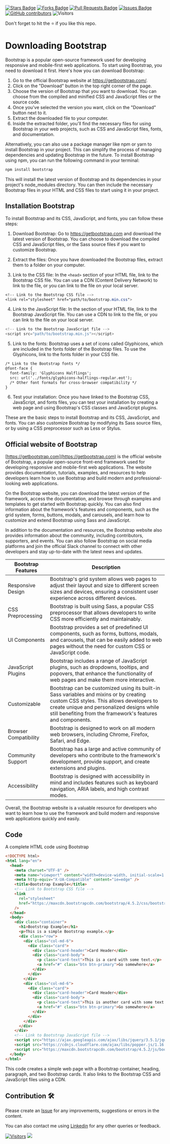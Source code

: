 <a href="https://github.com/drshahizan/learn-php/stargazers"><img src="https://img.shields.io/github/stars/drshahizan/learn-php" alt="Stars Badge"/></a>
<a href="https://github.com/drshahizan/learn-php/network/members"><img src="https://img.shields.io/github/forks/drshahizan/learn-php" alt="Forks Badge"/></a>
<a href="https://github.com/drshahizan/learn-php/pulls"><img src="https://img.shields.io/github/issues-pr/drshahizan/learn-php" alt="Pull Requests Badge"/></a>
<a href="https://github.com/drshahizan/learn-php/issues"><img src="https://img.shields.io/github/issues/drshahizan/learn-php" alt="Issues Badge"/></a>
<a href="https://github.com/drshahizan/learn-php/graphs/contributors"><img alt="GitHub contributors" src="https://img.shields.io/github/contributors/drshahizan/learn-php?color=2b9348"></a>
![Visitors](https://api.visitorbadge.io/api/visitors?path=https%3A%2F%2Fgithub.com%2Fdrshahizan%2Flearn-php&labelColor=%23d9e3f0&countColor=%23697689&style=flat)

Don't forget to hit the :star: if you like this repo.

# Downloading Bootstrap

Bootstrap is a popular open-source framework used for developing responsive and mobile-first web applications. To start using Bootstrap, you need to download it first. Here's how you can download Bootstrap:

1. Go to the official Bootstrap website at https://getbootstrap.com/.
2. Click on the "Download" button in the top right corner of the page.
3. Choose the version of Bootstrap that you want to download. You can choose from the compiled and minified CSS and JavaScript files or the source code.
4. Once you've selected the version you want, click on the "Download" button next to it.
5. Extract the downloaded file to your computer.
6. Inside the extracted folder, you'll find the necessary files for using Bootstrap in your web projects, such as CSS and JavaScript files, fonts, and documentation.

Alternatively, you can also use a package manager like npm or yarn to install Bootstrap in your project. This can simplify the process of managing dependencies and updating Bootstrap in the future. To install Bootstrap using npm, you can run the following command in your terminal:

```html
npm install bootstrap
```

This will install the latest version of Bootstrap and its dependencies in your project's node_modules directory. You can then include the necessary Bootstrap files in your HTML and CSS files to start using it in your project.

## Installation Bootstrap

To install Bootstrap and its CSS, JavaScript, and fonts, you can follow these steps:

1. Download Bootstrap: Go to https://getbootstrap.com and download the latest version of Bootstrap. You can choose to download the compiled CSS and JavaScript files, or the Sass source files if you want to customize Bootstrap.

2. Extract the files: Once you have downloaded the Bootstrap files, extract them to a folder on your computer.

3. Link to the CSS file: In the `<head>` section of your HTML file, link to the Bootstrap CSS file. You can use a CDN (Content Delivery Network) to link to the file, or you can link to the file on your local server.

```css
<!-- Link to the Bootstrap CSS file -->
<link rel="stylesheet" href="path/to/bootstrap.min.css">
```

4. Link to the JavaScript file: In the <body> section of your HTML file, link to the Bootstrap JavaScript file. You can use a CDN to link to the file, or you can link to the file on your local server.

```javascript
<!-- Link to the Bootstrap JavaScript file -->
<script src="path/to/bootstrap.min.js"></script>
```

5. Link to the fonts: Bootstrap uses a set of icons called Glyphicons, which are included in the fonts folder of the Bootstrap files. To use the Glyphicons, link to the fonts folder in your CSS file.

```html
/* Link to the Bootstrap fonts */
@font-face {
  font-family: 'Glyphicons Halflings';
  src: url('../fonts/glyphicons-halflings-regular.eot');
  /* Other font formats for cross-browser compatibility */
}
```

6. Test your installation: Once you have linked to the Bootstrap CSS, JavaScript, and fonts files, you can test your installation by creating a web page and using Bootstrap's CSS classes and JavaScript plugins.

These are the basic steps to install Bootstrap and its CSS, JavaScript, and fonts. You can also customize Bootstrap by modifying its Sass source files, or by using a CSS preprocessor such as Less or Stylus.

## Official website of Bootstrap 
[https://getbootstrap.com](https://getbootstrap.com) is the official website of Bootstrap, a popular open-source front-end framework used for developing responsive and mobile-first web applications. The website provides documentation, tutorials, examples, and resources to help developers learn how to use Bootstrap and build modern and professional-looking web applications.

On the Bootstrap website, you can download the latest version of the framework, access the documentation, and browse through examples and templates to get started with Bootstrap quickly. You can also find information about the framework's features and components, such as the grid system, forms, buttons, modals, and carousels, and learn how to customize and extend Bootstrap using Sass and JavaScript.

In addition to the documentation and resources, the Bootstrap website also provides information about the community, including contributors, supporters, and events. You can also follow Bootstrap on social media platforms and join the official Slack channel to connect with other developers and stay up-to-date with the latest news and updates.

| Bootstrap Features | Description |
| --- | --- |
| Responsive Design | Bootstrap's grid system allows web pages to adjust their layout and size to different screen sizes and devices, ensuring a consistent user experience across different devices. |
| CSS Preprocessing | Bootstrap is built using Sass, a popular CSS preprocessor that allows developers to write CSS more efficiently and maintainably. |
| UI Components | Bootstrap provides a set of predefined UI components, such as forms, buttons, modals, and carousels, that can be easily added to web pages without the need for custom CSS or JavaScript code. |
| JavaScript Plugins | Bootstrap includes a range of JavaScript plugins, such as dropdowns, tooltips, and popovers, that enhance the functionality of web pages and make them more interactive. |
| Customizable | Bootstrap can be customized using its built-in Sass variables and mixins or by creating custom CSS styles. This allows developers to create unique and personalized designs while still benefiting from the framework's features and components. |
| Browser Compatibility | Bootstrap is designed to work on all modern web browsers, including Chrome, Firefox, Safari, and Edge. |
| Community Support | Bootstrap has a large and active community of developers who contribute to the framework's development, provide support, and create extensions and plugins. |
| Accessibility | Bootstrap is designed with accessibility in mind and includes features such as keyboard navigation, ARIA labels, and high contrast modes. |

Overall, the Bootstrap website is a valuable resource for developers who want to learn how to use the framework and build modern and responsive web applications quickly and easily.

## Code
A complete HTML code using Bootstrap

```html
<!DOCTYPE html>
<html lang="en">
  <head>
    <meta charset="UTF-8" />
    <meta name="viewport" content="width=device-width, initial-scale=1.0" />
    <meta http-equiv="X-UA-Compatible" content="ie=edge" />
    <title>Bootstrap Example</title>
    <!-- Link to Bootstrap CSS file -->
    <link
      rel="stylesheet"
      href="https://maxcdn.bootstrapcdn.com/bootstrap/4.5.2/css/bootstrap.min.css"
    />
  </head>
  <body>
    <div class="container">
      <h1>Bootstrap Example</h1>
      <p>This is a simple Bootstrap example.</p>
      <div class="row">
        <div class="col-md-6">
          <div class="card">
            <div class="card-header">Card Header</div>
            <div class="card-body">
              <p class="card-text">This is a card with some text.</p>
              <a href="#" class="btn btn-primary">Go somewhere</a>
            </div>
          </div>
        </div>
        <div class="col-md-6">
          <div class="card">
            <div class="card-header">Card Header</div>
            <div class="card-body">
              <p class="card-text">This is another card with some text.</p>
              <a href="#" class="btn btn-primary">Go somewhere</a>
            </div>
          </div>
        </div>
      </div>
    </div>
    <!-- Link to Bootstrap JavaScript file -->
    <script src="https://ajax.googleapis.com/ajax/libs/jquery/3.5.1/jquery.min.js"></script>
    <script src="https://cdnjs.cloudflare.com/ajax/libs/popper.js/1.16.0/umd/popper.min.js"></script>
    <script src="https://maxcdn.bootstrapcdn.com/bootstrap/4.5.2/js/bootstrap.min.js"></script>
  </body>
</html>

```

This code creates a simple web page with a Bootstrap container, heading, paragraph, and two Bootstrap cards. It also links to the Bootstrap CSS and JavaScript files using a CDN.

## Contribution 🛠️
Please create an [Issue](https://github.com/drshahizan/learn-php/issues) for any improvements, suggestions or errors in the content.

You can also contact me using [Linkedin](https://www.linkedin.com/in/drshahizan/) for any other queries or feedback.

[![Visitors](https://api.visitorbadge.io/api/visitors?path=https%3A%2F%2Fgithub.com%2Fdrshahizan&labelColor=%23697689&countColor=%23555555&style=plastic)](https://visitorbadge.io/status?path=https%3A%2F%2Fgithub.com%2Fdrshahizan)
![](https://hit.yhype.me/github/profile?user_id=81284918)

